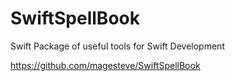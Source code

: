 # SwiftSpellBook

Swift Package of useful tools for Swift Development

https://github.com/magesteve/SwiftSpellBook

